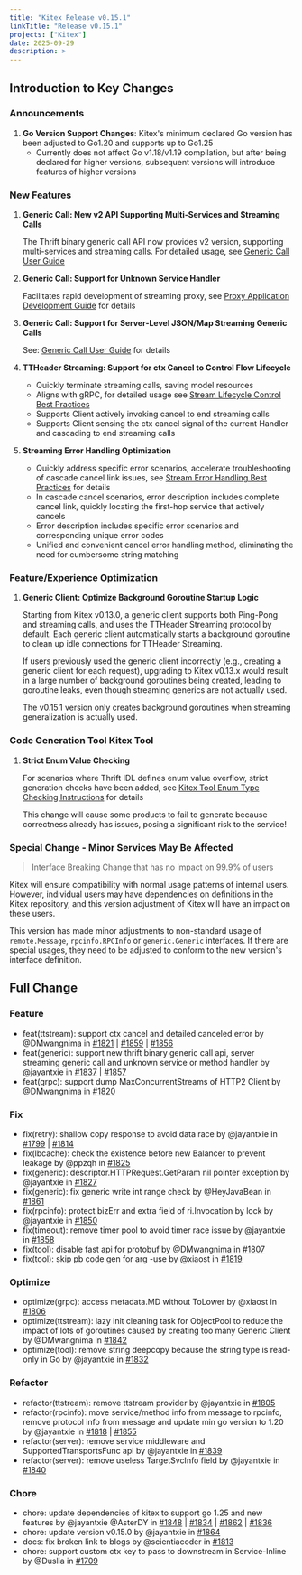 ```yaml
---
title: "Kitex Release v0.15.1"
linkTitle: "Release v0.15.1"
projects: ["Kitex"]
date: 2025-09-29
description: >
---
```


## **Introduction to Key Changes**

### **Announcements**
1. **Go Version Support Changes**: Kitex's minimum declared Go version has been adjusted to Go1.20 and supports up to Go1.25
   - Currently does not affect Go v1.18/v1.19 compilation, but after being declared for higher versions, subsequent versions will introduce features of higher versions

### **New Features**
1. **Generic Call: New v2 API Supporting Multi-Services and Streaming Calls**

   The Thrift binary generic call API now provides v2 version, supporting multi-services and streaming calls. For detailed usage, see [Generic Call User Guide](/docs/kitex/tutorials/advanced-feature/generic-call/basic_usage)

2. **Generic Call: Support for Unknown Service Handler**

   Facilitates rapid development of streaming proxy, see [Proxy Application Development Guide](/docs/kitex/tutorials/advanced-feature/proxy_application_development) for details

3. **Generic Call: Support for Server-Level JSON/Map Streaming Generic Calls**

   See: [Generic Call User Guide](/docs/kitex/tutorials/advanced-feature/generic-call/basic_usage) for details

4. **TTHeader Streaming: Support for ctx Cancel to Control Flow Lifecycle**

   - Quickly terminate streaming calls, saving model resources
   - Aligns with gRPC, for detailed usage see [Stream Lifecycle Control Best Practices](/docs/kitex/tutorials/basic-feature/streamx/StreamX_Lifecycle_Control)
   - Supports Client actively invoking cancel to end streaming calls
   - Supports Client sensing the ctx cancel signal of the current Handler and cascading to end streaming calls

5. **Streaming Error Handling Optimization**

   - Quickly address specific error scenarios, accelerate troubleshooting of cascade cancel link issues, see [Stream Error Handling Best Practices](/docs/kitex/tutorials/basic-feature/streamx/StreamX_Error_Handling) for details
   - In cascade cancel scenarios, error description includes complete cancel link, quickly locating the first-hop service that actively cancels
   - Error description includes specific error scenarios and corresponding unique error codes
   - Unified and convenient cancel error handling method, eliminating the need for cumbersome string matching

### **Feature/Experience Optimization**
1. **Generic Client: Optimize Background Goroutine Startup Logic**

   Starting from Kitex v0.13.0, a generic client supports both Ping-Pong and streaming calls, and uses the TTHeader Streaming protocol by default. Each generic client automatically starts a background goroutine to clean up idle connections for TTHeader Streaming.

   If users previously used the generic client incorrectly (e.g., creating a generic client for each request), upgrading to Kitex v0.13.x would result in a large number of background goroutines being created, leading to goroutine leaks, even though streaming generics are not actually used.

   The v0.15.1 version only creates background goroutines when streaming generalization is actually used.

### **Code Generation Tool Kitex Tool**
1. **Strict Enum Value Checking**

   For scenarios where Thrift IDL defines enum value overflow, strict generation checks have been added, see [Kitex Tool Enum Type Checking Instructions](/docs/kitex/tutorials/code-gen/idl_enumeration_type) for details

   This change will cause some products to fail to generate because correctness already has issues, posing a significant risk to the service!

### **Special Change - Minor Services May Be Affected**
> Interface Breaking Change that has no impact on 99.9% of users

Kitex will ensure compatibility with normal usage patterns of internal users. However, individual users may have dependencies on definitions in the Kitex repository, and this version adjustment of Kitex will have an impact on these users.

This version has made minor adjustments to non-standard usage of `remote.Message`, `rpcinfo.RPCInfo` or `generic.Generic` interfaces. If there are special usages, they need to be adjusted to conform to the new version's interface definition.

## **Full Change**

### Feature
* feat(ttstream): support ctx cancel and detailed canceled error by @DMwangnima in [#1821](https://github.com/cloudwego/kitex/pull/1821) | [#1859](https://github.com/cloudwego/kitex/pull/1859) | [#1856](https://github.com/cloudwego/kitex/pull/1856)
* feat(generic): support new thrift binary generic call api, server streaming generic call and unknown service or method handler by @jayantxie in [#1837](https://github.com/cloudwego/kitex/pull/1837) | [#1857](https://github.com/cloudwego/kitex/pull/1857)
* feat(grpc): support dump MaxConcurrentStreams of HTTP2 Client by @DMwangnima in [#1820](https://github.com/cloudwego/kitex/pull/1820)

### Fix
* fix(retry): shallow copy response to avoid data race by @jayantxie in [#1799](https://github.com/cloudwego/kitex/pull/1799) | [#1814](https://github.com/cloudwego/kitex/pull/1814)
* fix(lbcache): check the existence before new Balancer to prevent leakage by @ppzqh in [#1825](https://github.com/cloudwego/kitex/pull/1825)
* fix(generic): descriptor.HTTPRequest.GetParam nil pointer exception by @jayantxie in [#1827](https://github.com/cloudwego/kitex/pull/1827)
* fix(generic): fix generic write int range check by @HeyJavaBean in [#1861](https://github.com/cloudwego/kitex/pull/1861)
* fix(rpcinfo): protect bizErr and extra field of ri.Invocation by lock by @jayantxie in [#1850](https://github.com/cloudwego/kitex/pull/1850)
* fix(timeout): remove timer pool to avoid timer race issue by @jayantxie in [#1858](https://github.com/cloudwego/kitex/pull/1858)
* fix(tool): disable fast api for protobuf by @DMwangnima in [#1807](https://github.com/cloudwego/kitex/pull/1807)
* fix(tool): skip pb code gen for arg -use by @xiaost in [#1819](https://github.com/cloudwego/kitex/pull/1819)

### Optimize
* optimize(grpc): access metadata.MD without ToLower by @xiaost in [#1806](https://github.com/cloudwego/kitex/pull/1806)
* optimize(ttstream): lazy init cleaning task for ObjectPool to reduce the impact of lots of goroutines caused by creating too many Generic Client by @DMwangnima in [#1842](https://github.com/cloudwego/kitex/pull/1842)
* optimize(tool): remove string deepcopy because the string type is read-only in Go by @jayantxie in [#1832](https://github.com/cloudwego/kitex/pull/1832)

### Refactor
* refactor(ttstream): remove ttstream provider by @jayantxie in [#1805](https://github.com/cloudwego/kitex/pull/1805)
* refactor(rpcinfo): move service/method info from message to rpcinfo, remove protocol info from message and update min go version to 1.20 by @jayantxie in [#1818](https://github.com/cloudwego/kitex/pull/1818) | [#1855](https://github.com/cloudwego/kitex/pull/1855)
* refactor(server): remove service middleware and SupportedTransportsFunc api by @jayantxie in [#1839](https://github.com/cloudwego/kitex/pull/1839)
* refactor(server): remove useless TargetSvcInfo field by @jayantxie in [#1840](https://github.com/cloudwego/kitex/pull/1840)

### Chore
* chore: update dependencies of kitex to support go 1.25 and new features by @jayantxie @AsterDY in [#1848](https://github.com/cloudwego/kitex/pull/1848) | [#1834](https://github.com/cloudwego/kitex/pull/1834) | [#1862](https://github.com/cloudwego/kitex/pull/1862) | [#1836](https://github.com/cloudwego/kitex/pull/1836)
* chore: update version v0.15.0 by @jayantxie in [#1864](https://github.com/cloudwego/kitex/pull/1864)
* docs: fix broken link to blogs by @scientiacoder in [#1813](https://github.com/cloudwego/kitex/pull/1813)
* chore: support custom ctx key to pass to downstream in Service-Inline by @Duslia in [#1709](https://github.com/cloudwego/kitex/pull/1709)

